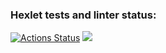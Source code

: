 ### Hexlet tests and linter status:
[![Actions Status](https://github.com/diannaSharmazanyan-qa/qa-auto-engineer-javascript-project-44/actions/workflows/hexlet-check.yml/badge.svg)](https://github.com/diannaSharmazanyan-qa/qa-auto-engineer-javascript-project-44/actions)
<a href="https://codeclimate.com/github/diannaSharmazanyan-qa/qa-auto-engineer-javascript-project-44/maintainability"><img src="https://api.codeclimate.com/v1/badges/fb35b5c92e3ec9264ade/maintainability" /></a>
